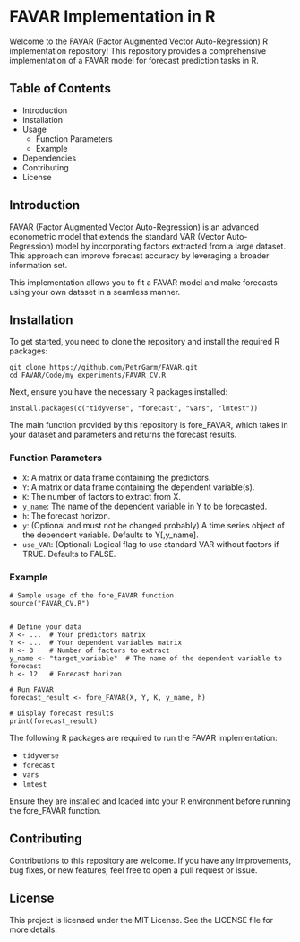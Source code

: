 # FAVAR Implementation in R

Welcome to the FAVAR (Factor Augmented Vector Auto-Regression) R implementation repository! This repository provides a comprehensive implementation of a FAVAR model for forecast prediction tasks in R.

## Table of Contents

- Introduction
- Installation
- Usage
  - Function Parameters
  - Example
- Dependencies
- Contributing
- License

## Introduction

FAVAR (Factor Augmented Vector Auto-Regression) is an advanced econometric model that extends the standard VAR (Vector Auto-Regression) model by incorporating factors extracted from a large dataset. This approach can improve forecast accuracy by leveraging a broader information set.

This implementation allows you to fit a FAVAR model and make forecasts using your own dataset in a seamless manner. 

## Installation

To get started, you need to clone the repository and install the required R packages:

```{r, engine='bash', count_lines}
git clone https://github.com/PetrGarm/FAVAR.git
cd FAVAR/Code/my experiments/FAVAR_CV.R
```

Next, ensure you have the necessary R packages installed:

```{r, engine='R', count_lines}
install.packages(c("tidyverse", "forecast", "vars", "lmtest"))
````

The main function provided by this repository is fore_FAVAR, which takes in your dataset and parameters and returns the forecast results.

### Function Parameters

- `X`: A matrix or data frame containing the predictors.
- `Y`: A matrix or data frame containing the dependent variable(s).
- `K`: The number of factors to extract from X.
- `y_name`: The name of the dependent variable in Y to be forecasted.
- `h`: The forecast horizon.
- `y`: (Optional and must not be changed probably) A time series object of the dependent variable. Defaults to Y[,y_name].
- `use_VAR`: (Optional) Logical flag to use standard VAR without factors if TRUE. Defaults to FALSE.

### Example

```{r, engine='R', count_lines}
# Sample usage of the fore_FAVAR function
source("FAVAR_CV.R")


# Define your data
X <- ...  # Your predictors matrix
Y <- ...  # Your dependent variables matrix
K <- 3    # Number of factors to extract
y_name <- "target_variable"  # The name of the dependent variable to forecast
h <- 12   # Forecast horizon

# Run FAVAR
forecast_result <- fore_FAVAR(X, Y, K, y_name, h)

# Display forecast results
print(forecast_result)

```

The following R packages are required to run the FAVAR implementation:

- `tidyverse`
- `forecast`
- `vars`
- `lmtest`

Ensure they are installed and loaded into your R environment before running the fore_FAVAR function.

## Contributing

Contributions to this repository are welcome. If you have any improvements, bug fixes, or new features, feel free to open a pull request or issue.

## License

This project is licensed under the MIT License. See the LICENSE file for more details.
